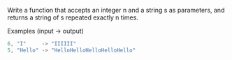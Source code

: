 Write a function that accepts an integer n and a string s as parameters, and returns a string of s repeated exactly n times.

Examples (input -> output)
```javascript
6, "I"     -> "IIIIII"
5, "Hello" -> "HelloHelloHelloHelloHello"
```